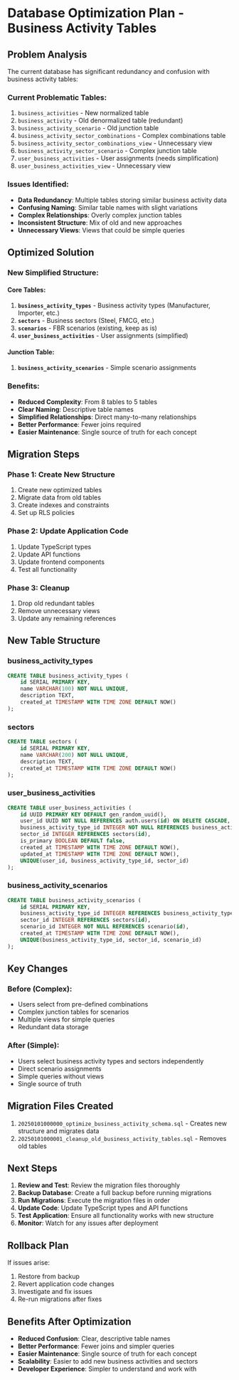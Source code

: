 # Database Optimization Plan - Business Activity Tables

## Problem Analysis

The current database has significant redundancy and confusion with business activity tables:

### Current Problematic Tables:
1. `business_activities` - New normalized table
2. `business_activity` - Old denormalized table (redundant)
3. `business_activity_scenario` - Old junction table
4. `business_activity_sector_combinations` - Complex combinations table
5. `business_activity_sector_combinations_view` - Unnecessary view
6. `business_activity_sector_scenario` - Complex junction table
7. `user_business_activities` - User assignments (needs simplification)
8. `user_business_activities_view` - Unnecessary view

### Issues Identified:
- **Data Redundancy**: Multiple tables storing similar business activity data
- **Confusing Naming**: Similar table names with slight variations
- **Complex Relationships**: Overly complex junction tables
- **Inconsistent Structure**: Mix of old and new approaches
- **Unnecessary Views**: Views that could be simple queries

## Optimized Solution

### New Simplified Structure:

#### Core Tables:
1. **`business_activity_types`** - Business activity types (Manufacturer, Importer, etc.)
2. **`sectors`** - Business sectors (Steel, FMCG, etc.)
3. **`scenarios`** - FBR scenarios (existing, keep as is)
4. **`user_business_activities`** - User assignments (simplified)

#### Junction Table:
1. **`business_activity_scenarios`** - Simple scenario assignments

### Benefits:
- **Reduced Complexity**: From 8 tables to 5 tables
- **Clear Naming**: Descriptive table names
- **Simplified Relationships**: Direct many-to-many relationships
- **Better Performance**: Fewer joins required
- **Easier Maintenance**: Single source of truth for each concept

## Migration Steps

### Phase 1: Create New Structure
1. Create new optimized tables
2. Migrate data from old tables
3. Create indexes and constraints
4. Set up RLS policies

### Phase 2: Update Application Code
1. Update TypeScript types
2. Update API functions
3. Update frontend components
4. Test all functionality

### Phase 3: Cleanup
1. Drop old redundant tables
2. Remove unnecessary views
3. Update any remaining references

## New Table Structure

### business_activity_types
```sql
CREATE TABLE business_activity_types (
    id SERIAL PRIMARY KEY,
    name VARCHAR(100) NOT NULL UNIQUE,
    description TEXT,
    created_at TIMESTAMP WITH TIME ZONE DEFAULT NOW()
);
```

### sectors
```sql
CREATE TABLE sectors (
    id SERIAL PRIMARY KEY,
    name VARCHAR(200) NOT NULL UNIQUE,
    description TEXT,
    created_at TIMESTAMP WITH TIME ZONE DEFAULT NOW()
);
```

### user_business_activities
```sql
CREATE TABLE user_business_activities (
    id UUID PRIMARY KEY DEFAULT gen_random_uuid(),
    user_id UUID NOT NULL REFERENCES auth.users(id) ON DELETE CASCADE,
    business_activity_type_id INTEGER NOT NULL REFERENCES business_activity_types(id),
    sector_id INTEGER REFERENCES sectors(id),
    is_primary BOOLEAN DEFAULT false,
    created_at TIMESTAMP WITH TIME ZONE DEFAULT NOW(),
    updated_at TIMESTAMP WITH TIME ZONE DEFAULT NOW(),
    UNIQUE(user_id, business_activity_type_id, sector_id)
);
```

### business_activity_scenarios
```sql
CREATE TABLE business_activity_scenarios (
    id SERIAL PRIMARY KEY,
    business_activity_type_id INTEGER REFERENCES business_activity_types(id),
    sector_id INTEGER REFERENCES sectors(id),
    scenario_id INTEGER NOT NULL REFERENCES scenario(id),
    created_at TIMESTAMP WITH TIME ZONE DEFAULT NOW(),
    UNIQUE(business_activity_type_id, sector_id, scenario_id)
);
```

## Key Changes

### Before (Complex):
- Users select from pre-defined combinations
- Complex junction tables for scenarios
- Multiple views for simple queries
- Redundant data storage

### After (Simple):
- Users select business activity types and sectors independently
- Direct scenario assignments
- Simple queries without views
- Single source of truth

## Migration Files Created

1. `20250101000000_optimize_business_activity_schema.sql` - Creates new structure and migrates data
2. `20250101000001_cleanup_old_business_activity_tables.sql` - Removes old tables

## Next Steps

1. **Review and Test**: Review the migration files thoroughly
2. **Backup Database**: Create a full backup before running migrations
3. **Run Migrations**: Execute the migration files in order
4. **Update Code**: Update TypeScript types and API functions
5. **Test Application**: Ensure all functionality works with new structure
6. **Monitor**: Watch for any issues after deployment

## Rollback Plan

If issues arise:
1. Restore from backup
2. Revert application code changes
3. Investigate and fix issues
4. Re-run migrations after fixes

## Benefits After Optimization

- **Reduced Confusion**: Clear, descriptive table names
- **Better Performance**: Fewer joins and simpler queries
- **Easier Maintenance**: Single source of truth for each concept
- **Scalability**: Easier to add new business activities and sectors
- **Developer Experience**: Simpler to understand and work with
